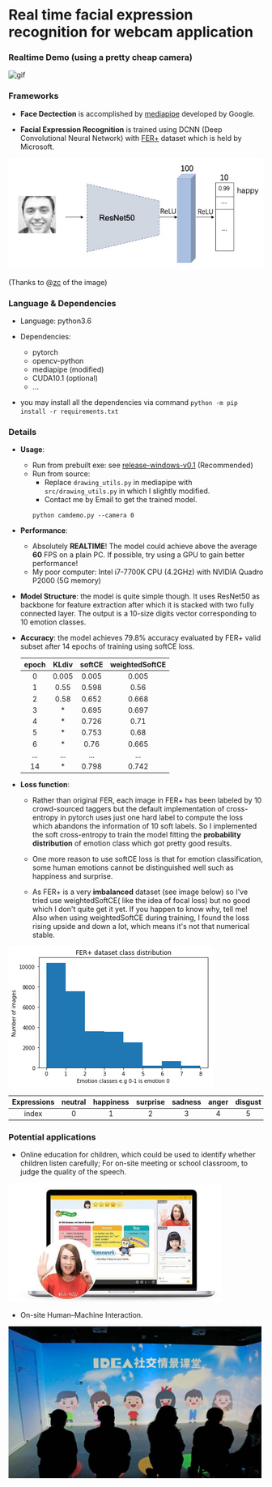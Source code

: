 # Real time facial expression recognition for webcam application

### Realtime Demo (using a pretty cheap camera)

![gif](https://github.com/Zju-George/realtimeFER/raw/main/assets/livedemo.gif)

### Frameworks

- **Face Dectection** is accomplished by [mediapipe](https://github.com/google/mediapipe) developed by Google.

- **Facial Expression Recognition** is trained using DCNN (Deep Convolutional Neural Network) with [FER+](https://github.com/microsoft/FERPlus) dataset 
which is held by Microsoft.

![nn](https://github.com/Zju-George/realtimeFER/raw/main/assets/nnstructure.jpg) 

(Thanks to @[zc](https://github.com/ZC119) of the image)

### Language & Dependencies

- Language: python3.6
- Dependencies:

    - pytorch
    - opencv-python
    - mediapipe (modified)
    - CUDA10.1 (optional)
    - ...
- you may install all the dependencies via command `python -m pip install -r requirements.txt`
    
### Details
- **Usage**:
    - Run from prebuilt exe: see [release-windows-v0.1](https://github.com/Zju-George/realtimeFER/releases/tag/v0.1-alpha) (Recommended) 
    - Run from source:
        - Replace `drawing_utils.py` in mediapipe with `src/drawing_utils.py` in which I slightly modified.
        - Contact me by Email to get the trained model.
        ```shell script
        python camdemo.py --camera 0
        ```
        

- **Performance**: 
    - Absolutely **REALTIME**! The model could achieve above the average **60** FPS on a plain PC. If possible, 
    try using a GPU to gain better performance!
    - My poor computer: Intel i7-7700K CPU (4.2GHz) with NVIDIA Quadro P2000 (5G memory)
    
- **Model Structure**: the model is quite simple though. It uses ResNet50 as backbone for feature extraction after which 
it is stacked with two fully connected layer. The output is a 10-size digits vector corresponding to 10 emotion classes.

- **Accuracy**: the model achieves 79.8% accuracy evaluated by FER+ valid subset after 14 epochs of training using softCE loss. 

    | epoch | KLdiv | softCE | weightedSoftCE |
    | :----: | :----: | :----: | :----:|
    |  0   | 0.005 | 0.005  | 0.005  |
    |  1   | 0.55  | 0.598 | 0.56    |
    |  2   | 0.58  | 0.652 | 0.668   |
    |  3   |   *   | 0.695 | 0.697   |
    |  4   |   *   | 0.726 | 0.71    |
    |  5   |   *   | 0.753 | 0.68    |
    |  6   |   *   | 0.76  | 0.665   |
    | ...  |  ...  | ...   | ...   |
    |  14  |   *   | 0.798 | 0.742 |
  
- **Loss function**: 
    - Rather than original FER, each image in FER+ has been labeled by 10 crowd-sourced 
    taggers but the default implementation of cross-entropy in pytorch uses just one hard label to compute the loss 
    which abandons the information of 10 soft labels. So I implemented the soft cross-entropy to train the model fitting 
    the **probability distribution** of emotion class which got pretty good results.
    
    - One more reason to use softCE loss is that for emotion classification, some human emotions cannot be distinguished 
    well such as happiness and surprise.
    
    - As FER+ is a very **imbalanced** dataset (see image below) so I've tried use weightedSoftCE( like the idea of focal loss)
    but no good which I don't quite get it yet. If you happen to know why, tell me! Also when using weightedSoftCE during training, 
    I found the loss rising upside and down a lot, which means it's not that numerical stable.
    
![data](https://github.com/Zju-George/realtimeFER/raw/main/assets/dataImbalence.png)

| Expressions | neutral | happiness | surprise | sadness | anger | disgust | fear | contempt | unknown | NF |
| :----: | :----: |  :----: |  :----: |  :----: |  :----: |  :----: |  :----: |  :----: |  :----: |  :----: |  
| index | 0 | 1 | 2 | 3 | 4 | 5 | 6 | 7 | 8 | 9 | 

### Potential applications

- Online education for children, which could be used to identify whether children listen carefully; 
For on-site meeting or school classroom, to judge the quality of the speech.

![online](https://github.com/Zju-George/realtimeFER/raw/main/assets/online.jpg)

- On-site Human–Machine Interaction.

<img src="https://github.com/Zju-George/realtimeFER/raw/main/assets/offline.jpeg" alt="HMI" width="500" height="300" align="bottom" />
